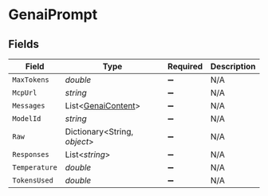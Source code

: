 # GenaiPrompt


## Fields

| Field                                                         | Type                                                          | Required                                                      | Description                                                   |
| ------------------------------------------------------------- | ------------------------------------------------------------- | ------------------------------------------------------------- | ------------------------------------------------------------- |
| `MaxTokens`                                                   | *double*                                                      | :heavy_minus_sign:                                            | N/A                                                           |
| `McpUrl`                                                      | *string*                                                      | :heavy_minus_sign:                                            | N/A                                                           |
| `Messages`                                                    | List<[GenaiContent](../../Models/Components/GenaiContent.md)> | :heavy_minus_sign:                                            | N/A                                                           |
| `ModelId`                                                     | *string*                                                      | :heavy_minus_sign:                                            | N/A                                                           |
| `Raw`                                                         | Dictionary<String, *object*>                                  | :heavy_minus_sign:                                            | N/A                                                           |
| `Responses`                                                   | List<*string*>                                                | :heavy_minus_sign:                                            | N/A                                                           |
| `Temperature`                                                 | *double*                                                      | :heavy_minus_sign:                                            | N/A                                                           |
| `TokensUsed`                                                  | *double*                                                      | :heavy_minus_sign:                                            | N/A                                                           |